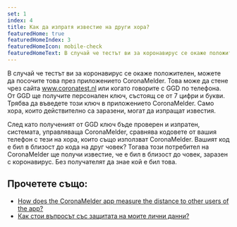```yaml
---
set: 1
index: 4
title: Как да изпратя известие на други хора?
featuredHome: true
featuredHomeIndex: 3
featuredHomeIcon: mobile-check
featuredHomeText: В случай че тестът ви за коронавирус се окаже положителен...
---
```

В случай че тестът ви за коронавирус се окаже положителен, можете да посочите това през приложението CoronaMelder. Това може да стене чрез сайта www.coronatest.nl или когато говорите с GGD по телефона. От GGD ще получите персонален ключ, състоящ се от 7 цифри и букви. Трябва да въведете този ключ в приложението CoronaMelder. Само хора, които действително са заразени, могат да изпращат известия.

След като полученият от GGD ключ бъде проверен и изпратен, системата, управляваща CoronaMelder, сравнява кодовете от вашия телефон с тези на хора, които също използват CoronaMelder. Вашият код е бил в близост до кода на друг човек? Тогава този потребител на CoronaMelder ще получи известие, че е бил в близост до човек, заразен с коронавирус. Без получателят да знае кой е бил това. 

## Прочетете също:
- <a href="/{{page.lang}}/faq/2-1-hoe-meet-coronamelder-de-afstand" lang="en" hreflang="en">How does the CoronaMelder app measure the distance to other users of the app?</a> 
- <a href="/{{page.lang}}/faq/2-8-hoe-zit-het-met-mijn-privacy">Как стои въпросът със защитата на моите лични данни?</a>
